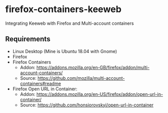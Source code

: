 # firefox-containers-keeweb
Integrating Keeweb with Firefox and Multi-account containers

## Requirements ##
- Linux Desktop (Mine is Ubuntu 18.04 with Gnome)
- Firefox
- Firefox Containers 
     - Addon: https://addons.mozilla.org/en-GB/firefox/addon/multi-account-containers/
     - Source: https://github.com/mozilla/multi-account-containers#readme
- Firefox Open URL in Container: 
     - Addon: https://addons.mozilla.org/en-US/firefox/addon/open-url-in-container/
     - Source: https://github.com/honsiorovskyi/open-url-in-container

